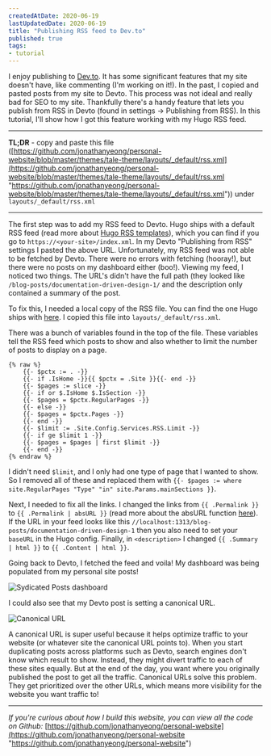 ```yaml
---
createdAtDate: 2020-06-19
lastUpdatedDate: 2020-06-19
title: "Publishing RSS feed to Dev.to"
published: true
tags:
- tutorial
---
```

I enjoy publishing to [Dev.to](http://dev.to/). It has some significant features that my site doesn't have, like commenting (I'm working on it!). In the past, I copied and pasted posts from my site to Devto. This process was not ideal and really bad for SEO to my site. Thankfully there's a handy feature that lets you publish from RSS in Devto (found in settings → Publishing from RSS). In this tutorial, I'll show how I got this feature working with my Hugo RSS feed.

***

**TL;DR** - copy and paste this file ([https://github.com/jonathanyeong/personal-website/blob/master/themes/tale-theme/layouts/_default/rss.xml](https://github.com/jonathanyeong/personal-website/blob/master/themes/tale-theme/layouts/_default/rss.xml "https://github.com/jonathanyeong/personal-website/blob/master/themes/tale-theme/layouts/_default/rss.xml")) under `layouts/_default/rss.xml`

***

The first step was to add my RSS feed to Devto. Hugo ships with a default RSS feed (read more about [Hugo RSS templates](https://gohugo.io/templates/rss/)), which you can find if you go to `https://<your-site>/index.xml`. In my Devto "Publishing from RSS" settings I pasted the above URL. Unfortunately, my RSS feed was not able to be fetched by Devto. There were no errors with fetching (hooray!), but there were no posts on my dashboard either (boo!). Viewing my feed, I noticed two things. The URL's didn't have the full path (they looked like `/blog-posts/documentation-driven-design-1/` and the description only contained a summary of the post.

To fix this, I needed a local copy of the RSS file. You can find the one Hugo ships with [here](https://github.com/gohugoio/hugo/blob/master/tpl/tplimpl/embedded/templates/_default/rss.xml). I copied this file into `layouts/_default/rss.xml`.

There was a bunch of variables found in the top of the file. These variables tell the RSS feed which posts to show and also whether to limit the number of posts to display on a page.

```
{% raw %}
    {{- $pctx := . -}}
    {{- if .IsHome -}}{{ $pctx = .Site }}{{- end -}}
    {{- $pages := slice -}}
    {{- if or $.IsHome $.IsSection -}}
    {{- $pages = $pctx.RegularPages -}}
    {{- else -}}
    {{- $pages = $pctx.Pages -}}
    {{- end -}}
    {{- $limit := .Site.Config.Services.RSS.Limit -}}
    {{- if ge $limit 1 -}}
    {{- $pages = $pages | first $limit -}}
    {{- end -}}
{% endraw %}
```

I didn't need `$limit`, and I only had one type of page that I wanted to show. So I removed all of these and replaced them with `{{- $pages := where site.RegularPages "Type" "in" site.Params.mainSections }}`.

Next, I needed to fix all the links. I changed the links from `{{ .Permalink }}` to `{{ .Permalink | absURL }}` (read more about the absURL function [here](https://gohugo.io/functions/absurl/)). If the URL in your feed looks like this `//localhost:1313/blog-posts/documentation-driven-design-1` then you also need to set your `baseURL` in the Hugo config. Finally, in `<description>` I changed `{{ .Summary | html }}` to `{{ .Content | html }}`.

Going back to Devto, I fetched the feed and voila! My dashboard was being populated from my personal site posts!

![Sydicated Posts dashboard](https://res.cloudinary.com/jonathan-yeong/image/upload/v1596067038/personal-blog/syndicated-posts-dashboard_fokva3.png)

I could also see that my Devto post is setting a canonical URL.

![Canonical URL](https://res.cloudinary.com/jonathan-yeong/image/upload/v1596067037/personal-blog/canonical-url_kjqkb7.png)

A canonical URL is super useful because it helps optimize traffic to your website (or whatever site the canonical URL points to). When you start duplicating posts across platforms such as Devto, search engines don't know which result to show. Instead, they might divert traffic to each of these sites equally. But at the end of the day, you want where you originally published the post to get all the traffic. Canonical URLs solve this problem. They get prioritized over the other URLs, which means more visibility for the website you want traffic to!

***

_If you're curious about how I build this website, you can view all the code on Github:_ [https://github.com/jonathanyeong/personal-website](https://github.com/jonathanyeong/personal-website "https://github.com/jonathanyeong/personal-website")